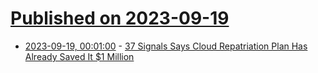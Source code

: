 # [Published on 2023-09-19](index.md)

* [2023-09-19, 00:01:00](https://it.slashdot.org/story/23/09/18/2058216/37-signals-says-cloud-repatriation-plan-has-already-saved-it-1-million?utm_source=rss1.0mainlinkanon&utm_medium=feed) - [37 Signals Says Cloud Repatriation Plan Has Already Saved It $1 Million](https://it.slashdot.org/story/23/09/18/2058216/37-signals-says-cloud-repatriation-plan-has-already-saved-it-1-million?utm_source=rss1.0mainlinkanon&utm_medium=feed)
